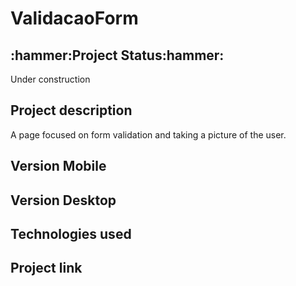 

<h1>ValidacaoForm </h1>

<h2>:hammer:Project Status:hammer:</h2>
<p>Under construction</p>

<h2>Project description</h2>
<p>A page focused on form validation and taking a picture of the user.</p>

<h2 >Version Mobile</h2>

<h2>Version Desktop</h2>

<h2>Technologies used</h2>
    
<h2> Project link </h2>

